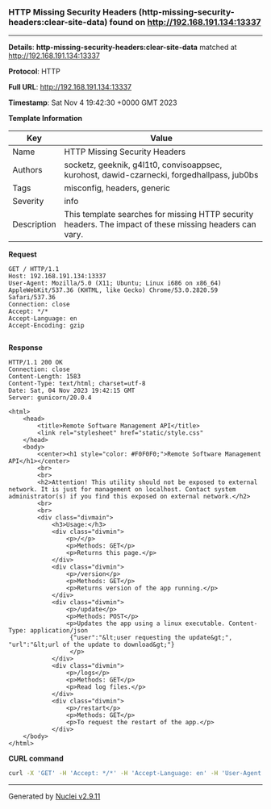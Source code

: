 ### HTTP Missing Security Headers (http-missing-security-headers:clear-site-data) found on http://192.168.191.134:13337

----
**Details**: **http-missing-security-headers:clear-site-data** matched at http://192.168.191.134:13337

**Protocol**: HTTP

**Full URL**: http://192.168.191.134:13337

**Timestamp**: Sat Nov 4 19:42:30 +0000 GMT 2023

**Template Information**

| Key | Value |
| --- | --- |
| Name | HTTP Missing Security Headers |
| Authors | socketz, geeknik, g4l1t0, convisoappsec, kurohost, dawid-czarnecki, forgedhallpass, jub0bs |
| Tags | misconfig, headers, generic |
| Severity | info |
| Description | This template searches for missing HTTP security headers. The impact of these missing headers can vary.<br> |

**Request**
```http
GET / HTTP/1.1
Host: 192.168.191.134:13337
User-Agent: Mozilla/5.0 (X11; Ubuntu; Linux i686 on x86_64) AppleWebKit/537.36 (KHTML, like Gecko) Chrome/53.0.2820.59 Safari/537.36
Connection: close
Accept: */*
Accept-Language: en
Accept-Encoding: gzip


```

**Response**
```http
HTTP/1.1 200 OK
Connection: close
Content-Length: 1583
Content-Type: text/html; charset=utf-8
Date: Sat, 04 Nov 2023 19:42:15 GMT
Server: gunicorn/20.0.4

<html>
    <head>
        <title>Remote Software Management API</title>
        <link rel="stylesheet" href="static/style.css"
    </head>
    <body>
        <center><h1 style="color: #F0F0F0;">Remote Software Management API</h1></center>
        <br>
        <br>
        <h2>Attention! This utility should not be exposed to external network. It is just for management on localhost. Contact system administrator(s) if you find this exposed on external network.</h2> 
        <br>
        <br>
        <div class="divmain">
            <h3>Usage:</h3>
            <div class="divmin">
                <p>/</p>
                <p>Methods: GET</p>
                <p>Returns this page.</p>
            </div>
            <div class="divmin">
                <p>/version</p>
                <p>Methods: GET</p>
                <p>Returns version of the app running.</p>
            </div>
            <div class="divmin">
                <p>/update</p>
                <p>Methods: POST</p>
                <p>Updates the app using a linux executable. Content-Type: application/json
                 {"user":"&lt;user requesting the update&gt;", "url":"&lt;url of the update to download&gt;"}
                 </p>
            </div>
            <div class="divmin">
                <p>/logs</p>
                <p>Methods: GET</p>
                <p>Read log files.</p>
            </div>
            <div class="divmin">
                <p>/restart</p>
                <p>Methods: GET</p>
                <p>To request the restart of the app.</p>
            </div>
    </body>
</html>
```


**CURL command**
```sh
curl -X 'GET' -H 'Accept: */*' -H 'Accept-Language: en' -H 'User-Agent: Mozilla/5.0 (X11; Ubuntu; Linux i686 on x86_64) AppleWebKit/537.36 (KHTML, like Gecko) Chrome/53.0.2820.59 Safari/537.36' 'http://192.168.191.134:13337'
```

----

Generated by [Nuclei v2.9.11](https://github.com/projectdiscovery/nuclei)
